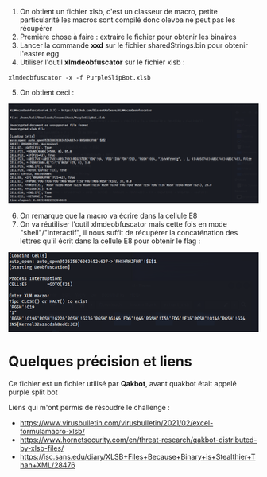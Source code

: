 1. On obtient un fichier xlsb, c'est un classeur de macro, petite particularité les macros sont compilé donc olevba ne peut pas les récupérer
2. Première chose à faire : extraire le fichier pour obtenir les binaires
3. Lancer la commande **xxd** sur le fichier sharedStrings.bin pour obtenir l'easter egg
4. Utiliser l'outil **xlmdeobfuscator** sur le fichier xlsb :

```
xlmdeobfuscator -x -f PurpleSlipBot.xlsb
```

5. On obtient ceci :

![result xlm](img/xlm.png)

6. On remarque que la macro va écrire dans la cellule E8
7. On va réutiliser l'outil xlmdeobfuscator mais cette fois en mode "shell"/"interactif", il nous suffit de récupérer la concaténation des lettres qu'il écrit dans la cellule E8 pour obtenir le flag :

![flag](img/flag.png)

# Quelques précision et liens
Ce fichier est un fichier utilisé par **Qakbot**, avant quakbot était appelé purple split bot

Liens qui m'ont permis de résoudre le challenge :
- https://www.virusbulletin.com/virusbulletin/2021/02/excel-formulamacro-xlsb/
- https://www.hornetsecurity.com/en/threat-research/qakbot-distributed-by-xlsb-files/
- https://isc.sans.edu/diary/XLSB+Files+Because+Binary+is+Stealthier+Than+XML/28476